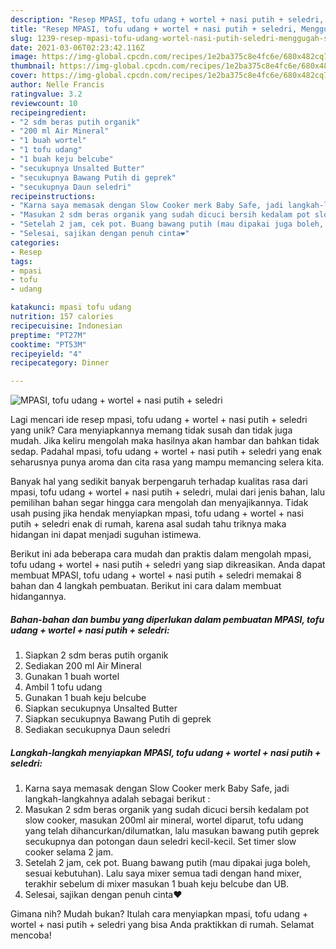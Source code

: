 ```yaml
---
description: "Resep MPASI, tofu udang + wortel + nasi putih + seledri, Menggugah Selera"
title: "Resep MPASI, tofu udang + wortel + nasi putih + seledri, Menggugah Selera"
slug: 1239-resep-mpasi-tofu-udang-wortel-nasi-putih-seledri-menggugah-selera
date: 2021-03-06T02:23:42.116Z
image: https://img-global.cpcdn.com/recipes/1e2ba375c8e4fc6e/680x482cq70/mpasi-tofu-udang-wortel-nasi-putih-seledri-foto-resep-utama.jpg
thumbnail: https://img-global.cpcdn.com/recipes/1e2ba375c8e4fc6e/680x482cq70/mpasi-tofu-udang-wortel-nasi-putih-seledri-foto-resep-utama.jpg
cover: https://img-global.cpcdn.com/recipes/1e2ba375c8e4fc6e/680x482cq70/mpasi-tofu-udang-wortel-nasi-putih-seledri-foto-resep-utama.jpg
author: Nelle Francis
ratingvalue: 3.2
reviewcount: 10
recipeingredient:
- "2 sdm beras putih organik"
- "200 ml Air Mineral"
- "1 buah wortel"
- "1 tofu udang"
- "1 buah keju belcube"
- "secukupnya Unsalted Butter"
- "secukupnya Bawang Putih di geprek"
- "secukupnya Daun seledri"
recipeinstructions:
- "Karna saya memasak dengan Slow Cooker merk Baby Safe, jadi langkah-langkahnya adalah sebagai berikut :"
- "Masukan 2 sdm beras organik yang sudah dicuci bersih kedalam pot slow cooker, masukan 200ml air mineral, wortel diparut, tofu udang yang telah dihancurkan/dilumatkan, lalu masukan bawang putih geprek secukupnya dan potongan daun seledri kecil-kecil. Set timer slow cooker selama 2 jam."
- "Setelah 2 jam, cek pot. Buang bawang putih (mau dipakai juga boleh, sesuai kebutuhan). Lalu saya mixer semua tadi dengan hand mixer, terakhir sebelum di mixer masukan 1 buah keju belcube dan UB."
- "Selesai, sajikan dengan penuh cinta❤️"
categories:
- Resep
tags:
- mpasi
- tofu
- udang

katakunci: mpasi tofu udang 
nutrition: 157 calories
recipecuisine: Indonesian
preptime: "PT27M"
cooktime: "PT53M"
recipeyield: "4"
recipecategory: Dinner

---
```



![MPASI, tofu udang + wortel + nasi putih + seledri](https://img-global.cpcdn.com/recipes/1e2ba375c8e4fc6e/680x482cq70/mpasi-tofu-udang-wortel-nasi-putih-seledri-foto-resep-utama.jpg)

Lagi mencari ide resep mpasi, tofu udang + wortel + nasi putih + seledri yang unik? Cara menyiapkannya memang tidak susah dan tidak juga mudah. Jika keliru mengolah maka hasilnya akan hambar dan bahkan tidak sedap. Padahal mpasi, tofu udang + wortel + nasi putih + seledri yang enak seharusnya punya aroma dan cita rasa yang mampu memancing selera kita.



Banyak hal yang sedikit banyak berpengaruh terhadap kualitas rasa dari mpasi, tofu udang + wortel + nasi putih + seledri, mulai dari jenis bahan, lalu pemilihan bahan segar hingga cara mengolah dan menyajikannya. Tidak usah pusing jika hendak menyiapkan mpasi, tofu udang + wortel + nasi putih + seledri enak di rumah, karena asal sudah tahu triknya maka hidangan ini dapat menjadi suguhan istimewa.


Berikut ini ada beberapa cara mudah dan praktis dalam mengolah mpasi, tofu udang + wortel + nasi putih + seledri yang siap dikreasikan. Anda dapat membuat MPASI, tofu udang + wortel + nasi putih + seledri memakai 8 bahan dan 4 langkah pembuatan. Berikut ini cara dalam membuat hidangannya.

<!--inarticleads1-->

##### Bahan-bahan dan bumbu yang diperlukan dalam pembuatan MPASI, tofu udang + wortel + nasi putih + seledri:

1. Siapkan 2 sdm beras putih organik
1. Sediakan 200 ml Air Mineral
1. Gunakan 1 buah wortel
1. Ambil 1 tofu udang
1. Gunakan 1 buah keju belcube
1. Siapkan secukupnya Unsalted Butter
1. Siapkan secukupnya Bawang Putih di geprek
1. Sediakan secukupnya Daun seledri




<!--inarticleads2-->

##### Langkah-langkah menyiapkan MPASI, tofu udang + wortel + nasi putih + seledri:

1. Karna saya memasak dengan Slow Cooker merk Baby Safe, jadi langkah-langkahnya adalah sebagai berikut :
1. Masukan 2 sdm beras organik yang sudah dicuci bersih kedalam pot slow cooker, masukan 200ml air mineral, wortel diparut, tofu udang yang telah dihancurkan/dilumatkan, lalu masukan bawang putih geprek secukupnya dan potongan daun seledri kecil-kecil. Set timer slow cooker selama 2 jam.
1. Setelah 2 jam, cek pot. Buang bawang putih (mau dipakai juga boleh, sesuai kebutuhan). Lalu saya mixer semua tadi dengan hand mixer, terakhir sebelum di mixer masukan 1 buah keju belcube dan UB.
1. Selesai, sajikan dengan penuh cinta❤️




Gimana nih? Mudah bukan? Itulah cara menyiapkan mpasi, tofu udang + wortel + nasi putih + seledri yang bisa Anda praktikkan di rumah. Selamat mencoba!
